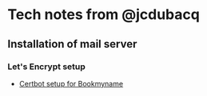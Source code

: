 # Tech notes from @jcdubacq

## Installation of mail server

### Let's Encrypt setup

  * [Certbot setup for Bookmyname](certbot.html)